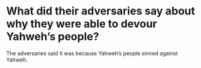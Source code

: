 # What did their adversaries say about why they were able to devour Yahweh’s people?

The adversaries said it was because Yahweh’s people sinned against Yahweh.
